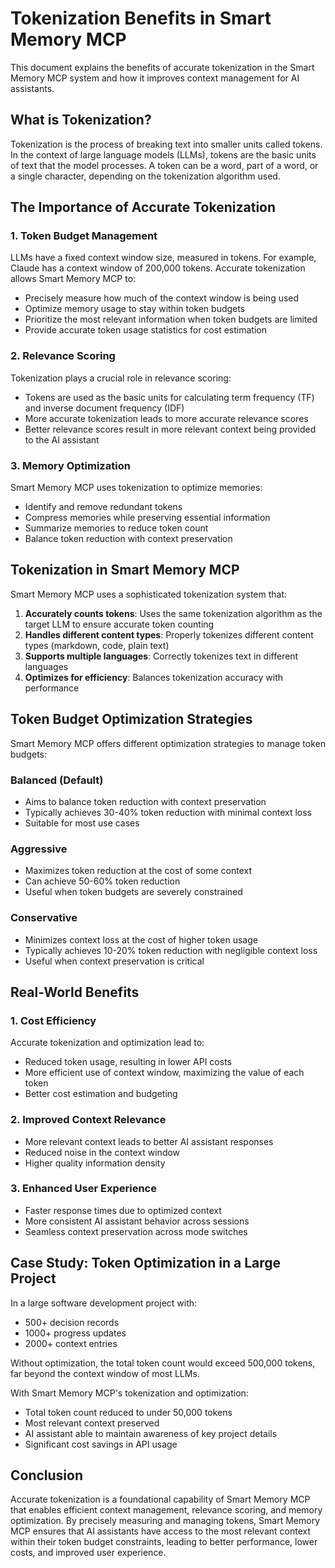 # Tokenization Benefits in Smart Memory MCP

This document explains the benefits of accurate tokenization in the Smart Memory MCP system and how it improves context management for AI assistants.

## What is Tokenization?

Tokenization is the process of breaking text into smaller units called tokens. In the context of large language models (LLMs), tokens are the basic units of text that the model processes. A token can be a word, part of a word, or a single character, depending on the tokenization algorithm used.

## The Importance of Accurate Tokenization

### 1. Token Budget Management

LLMs have a fixed context window size, measured in tokens. For example, Claude has a context window of 200,000 tokens. Accurate tokenization allows Smart Memory MCP to:

- Precisely measure how much of the context window is being used
- Optimize memory usage to stay within token budgets
- Prioritize the most relevant information when token budgets are limited
- Provide accurate token usage statistics for cost estimation

### 2. Relevance Scoring

Tokenization plays a crucial role in relevance scoring:

- Tokens are used as the basic units for calculating term frequency (TF) and inverse document frequency (IDF)
- More accurate tokenization leads to more accurate relevance scores
- Better relevance scores result in more relevant context being provided to the AI assistant

### 3. Memory Optimization

Smart Memory MCP uses tokenization to optimize memories:

- Identify and remove redundant tokens
- Compress memories while preserving essential information
- Summarize memories to reduce token count
- Balance token reduction with context preservation

## Tokenization in Smart Memory MCP

Smart Memory MCP uses a sophisticated tokenization system that:

1. **Accurately counts tokens**: Uses the same tokenization algorithm as the target LLM to ensure accurate token counting
2. **Handles different content types**: Properly tokenizes different content types (markdown, code, plain text)
3. **Supports multiple languages**: Correctly tokenizes text in different languages
4. **Optimizes for efficiency**: Balances tokenization accuracy with performance

## Token Budget Optimization Strategies

Smart Memory MCP offers different optimization strategies to manage token budgets:

### Balanced (Default)

- Aims to balance token reduction with context preservation
- Typically achieves 30-40% token reduction with minimal context loss
- Suitable for most use cases

### Aggressive

- Maximizes token reduction at the cost of some context
- Can achieve 50-60% token reduction
- Useful when token budgets are severely constrained

### Conservative

- Minimizes context loss at the cost of higher token usage
- Typically achieves 10-20% token reduction with negligible context loss
- Useful when context preservation is critical

## Real-World Benefits

### 1. Cost Efficiency

Accurate tokenization and optimization lead to:

- Reduced token usage, resulting in lower API costs
- More efficient use of context window, maximizing the value of each token
- Better cost estimation and budgeting

### 2. Improved Context Relevance

- More relevant context leads to better AI assistant responses
- Reduced noise in the context window
- Higher quality information density

### 3. Enhanced User Experience

- Faster response times due to optimized context
- More consistent AI assistant behavior across sessions
- Seamless context preservation across mode switches

## Case Study: Token Optimization in a Large Project

In a large software development project with:
- 500+ decision records
- 1000+ progress updates
- 2000+ context entries

Without optimization, the total token count would exceed 500,000 tokens, far beyond the context window of most LLMs.

With Smart Memory MCP's tokenization and optimization:
- Total token count reduced to under 50,000 tokens
- Most relevant context preserved
- AI assistant able to maintain awareness of key project details
- Significant cost savings in API usage

## Conclusion

Accurate tokenization is a foundational capability of Smart Memory MCP that enables efficient context management, relevance scoring, and memory optimization. By precisely measuring and managing tokens, Smart Memory MCP ensures that AI assistants have access to the most relevant context within their token budget constraints, leading to better performance, lower costs, and improved user experience.
